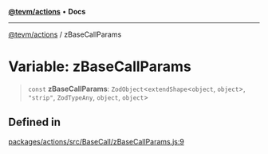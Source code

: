[**@tevm/actions**](../README.md) • **Docs**

***

[@tevm/actions](../globals.md) / zBaseCallParams

# Variable: zBaseCallParams

> `const` **zBaseCallParams**: `ZodObject`\<`extendShape`\<`object`, `object`\>, `"strip"`, `ZodTypeAny`, `object`, `object`\>

## Defined in

[packages/actions/src/BaseCall/zBaseCallParams.js:9](https://github.com/qbzzt/tevm-monorepo/blob/main/packages/actions/src/BaseCall/zBaseCallParams.js#L9)
